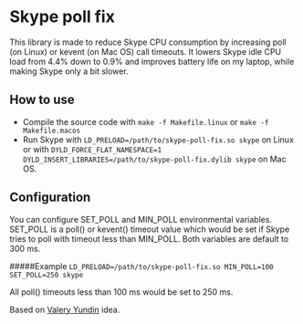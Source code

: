 Skype poll fix
==============
This library is made to reduce Skype CPU consumption by increasing poll (on Linux) or kevent (on Mac OS) call timeouts. It lowers Skype idle CPU load from 4.4% down to 0.9% and improves battery life on my laptop, while making Skype only a bit slower.

How to use
----------
* Compile the source code with ```make -f Makefile.linux``` or ```make -f Makefile.macos```
* Run Skype with ```LD_PRELOAD=/path/to/skype-poll-fix.so skype``` on Linux or with ```DYLD_FORCE_FLAT_NAMESPACE=1 DYLD_INSERT_LIBRARIES=/path/to/skype-poll-fix.dylib skype``` on Mac OS.

Configuration
-------------
You can configure SET_POLL and MIN_POLL environmental variables. SET_POLL is a poll() or kevent() timeout value which would be set if Skype tries to poll with timeout less than MIN_POLL. Both variables are default to 300 ms.

#####Example
```LD_PRELOAD=/path/to/skype-poll-fix.so MIN_POLL=100 SET_POLL=250 skype```

All poll() timeouts less than 100 ms would be set to 250 ms.

Based on [Valery Yundin](http://habrahabr.ru/users/Vayun/) idea.
